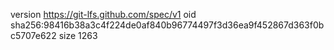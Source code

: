 version https://git-lfs.github.com/spec/v1
oid sha256:98416b38a3c4f224de0af840b96774497f3d36ea9f452867d363f0bc5707e622
size 1263

